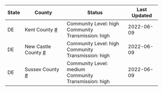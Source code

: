 State | County | Status | Last Updated
--- | --- | --- | --- 
DE | Kent County <a href="#kent_county">#</a> | <a name="kent_county"></a>Community Level: high<br/>Community Transmission: high | 2022-06-09
DE | New Castle County <a href="#new_castle_county">#</a> | <a name="new_castle_county"></a>Community Level: high<br/>Community Transmission: high | 2022-06-09
DE | Sussex County <a href="#sussex_county">#</a> | <a name="sussex_county"></a>Community Level: medium<br/>Community Transmission: high | 2022-06-09
